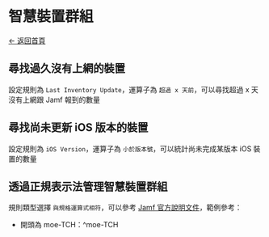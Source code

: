 # 智慧裝置群組

[← 返回首頁](./)

## 尋找過久沒有上網的裝置

設定規則為 `Last Inventory Update`，運算子為 `超過 x 天前`，可以尋找超過 x 天沒有上網跟 Jamf 報到的數量

## 尋找尚未更新 iOS 版本的裝置

設定規則為 `iOS Version`，運算子為 `小於版本號`，可以統計尚未完成某版本 iOS 裝置的數量

## 透過正規表示法管理智慧裝置群組

規則類型選擇 `與規格運算式相符`，可以參考 [Jamf 官方說明文件](https://learn.jamf.com/zh-TW/bundle/technical-articles/page/Using_Regex_with_Smart_Groups_and_Advanced_Searches.html)，範例參考：

* 開頭為 moe-TCH：^moe-TCH
